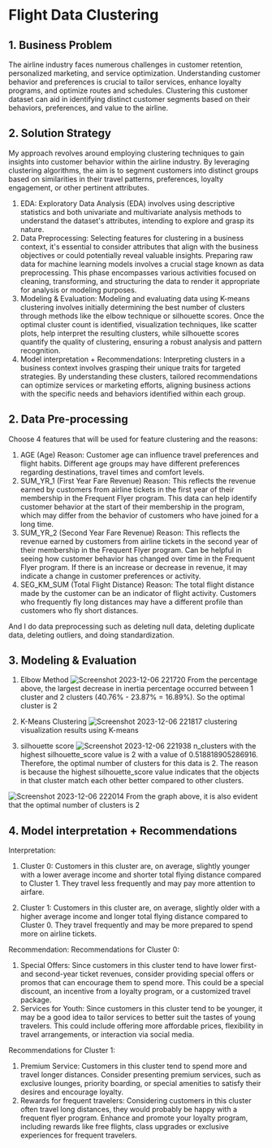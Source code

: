 # Flight Data Clustering

## 1. Business Problem

The airline industry faces numerous challenges in customer retention, personalized marketing, and service optimization. Understanding customer behavior and preferences is crucial to tailor services, enhance loyalty programs, and optimize routes and schedules. Clustering this customer dataset can aid in identifying distinct customer segments based on their behaviors, preferences, and value to the airline.

## 2. Solution Strategy

My approach revolves around employing clustering techniques to gain insights into customer behavior within the airline industry. By leveraging clustering algorithms, the aim is to segment customers into distinct groups based on similarities in their travel patterns, preferences, loyalty engagement, or other pertinent attributes.
1. EDA: Exploratory Data Analysis (EDA) involves using descriptive statistics and both univariate and multivariate analysis methods to understand the dataset's attributes, intending to explore and grasp its nature.
2. Data Preprocessing: Selecting features for clustering in a business context, it's essential to consider attributes that align with the business objectives or could potentially reveal valuable insights. Preparing raw data for machine learning models involves a crucial stage known as data preprocessing. This phase encompasses various activities focused on cleaning, transforming, and structuring the data to render it appropriate for analysis or modeling purposes.
3. Modeling & Evaluation: Modeling and evaluating data using K-means clustering involves initially determining the best number of clusters through methods like the elbow technique or silhouette scores. Once the optimal cluster count is identified, visualization techniques, like scatter plots, help interpret the resulting clusters, while silhouette scores quantify the quality of clustering, ensuring a robust analysis and pattern recognition.
4. Model interpretation + Recommendations: Interpreting clusters in a business context involves grasping their unique traits for targeted strategies. By understanding these clusters, tailored recommendations can optimize services or marketing efforts, aligning business actions with the specific needs and behaviors identified within each group.

## 2. Data Pre-processing
Choose 4 features that will be used for feature clustering and the reasons:
1. AGE (Age) Reason: Customer age can influence travel preferences and flight habits. Different age groups may have different preferences regarding destinations, travel times and comfort levels.
2. SUM_YR_1 (First Year Fare Revenue) Reason: This reflects the revenue earned by customers from airline tickets in the first year of their membership in the Frequent Flyer program. This data can help identify customer behavior at the start of their membership in the program, which may differ from the behavior of customers who have joined for a long time.
3. SUM_YR_2 (Second Year Fare Revenue) Reason: This reflects the revenue earned by customers from airline tickets in the second year of their membership in the Frequent Flyer program. Can be helpful in seeing how customer behavior has changed over time in the Frequent Flyer program. If there is an increase or decrease in revenue, it may indicate a change in customer preferences or activity.
4. SEG_KM_SUM (Total Flight Distance) Reason: The total flight distance made by the customer can be an indicator of flight activity. Customers who frequently fly long distances may have a different profile than customers who fly short distances.

And I do data preprocessing such as deleting null data, deleting duplicate data, deleting outliers, and doing standardization.

## 3. Modeling & Evaluation

1. Elbow Method
![Screenshot 2023-12-06 221720](https://github.com/muhfahmiamiq/Flight-Data-Clustering/assets/148199919/533d7257-d8bf-4a7a-b94c-96d7aac25f6f)
From the percentage above, the largest decrease in inertia percentage occurred between 1 cluster and 2 clusters (40.76% - 23.87% = 16.89%). So the optimal cluster is 2

2. K-Means Clustering
![Screenshot 2023-12-06 221817](https://github.com/muhfahmiamiq/Flight-Data-Clustering/assets/148199919/286fd333-8915-498d-ad44-a77c01a5464a)
clustering visualization results using K-means

3. silhouette score
![Screenshot 2023-12-06 221938](https://github.com/muhfahmiamiq/Flight-Data-Clustering/assets/148199919/4266fdc2-4d37-4368-9b1e-43ac540cbd56)
n_clusters with the highest silhouette_score value is 2 with a value of 0.518818905286916. Therefore, the optimal number of clusters for this data is 2. The reason is because the highest silhouette_score value indicates that the objects in that cluster match each other better compared to other clusters.

![Screenshot 2023-12-06 222014](https://github.com/muhfahmiamiq/Flight-Data-Clustering/assets/148199919/521b6ba2-eae2-44a8-a0a1-2f88a8a5ae90)
From the graph above, it is also evident that the optimal number of clusters is 2

## 4. Model interpretation + Recommendations
Interpretation:
1. Cluster 0: Customers in this cluster are, on average, slightly younger with a lower average income and shorter total flying distance compared to Cluster 1. They travel less frequently and may pay more attention to airfare.

2. Cluster 1: Customers in this cluster are, on average, slightly older with a higher average income and longer total flying distance compared to Cluster 0. They travel frequently and may be more prepared to spend more on airline tickets.

Recommendation:
Recommendations for Cluster 0:
1. Special Offers: Since customers in this cluster tend to have lower first- and second-year ticket revenues, consider providing special offers or promos that can encourage them to spend more. This could be a special discount, an incentive from a loyalty program, or a customized travel package.
2. Services for Youth: Since customers in this cluster tend to be younger, it may be a good idea to tailor services to better suit the tastes of young travelers. This could include offering more affordable prices, flexibility in travel arrangements, or interaction via social media.

Recommendations for Cluster 1:
1. Premium Service: Customers in this cluster tend to spend more and travel longer distances. Consider presenting premium services, such as exclusive lounges, priority boarding, or special amenities to satisfy their desires and encourage loyalty.
2. Rewards for frequent travelers: Considering customers in this cluster often travel long distances, they would probably be happy with a frequent flyer program. Enhance and promote your loyalty program, including rewards like free flights, class upgrades or exclusive experiences for frequent travelers.

